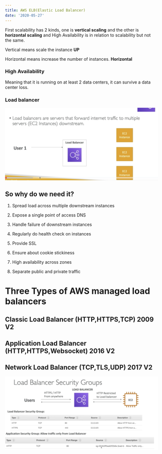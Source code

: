 ```yaml
---
title: AWS ELB(Elastic Load Balancer)
date: '2020-05-27'
---
```


First scalability has 2 kinds, one is **vertical scaling** and the other is **horizontal scaling** and High Availability is in relation to scalability but not the same.

Vertical means scale the instance **UP**

Horizontal means increase the number of instances. **Horizontal**

### High Availability

Meaning that it is running on at least 2 data centers, it can survive a data center loss.

### Load balancer

![load](./load.jpg)

## So why do we need it?

1. Spread load across multiple downstream instances

2. Expose a single point of access DNS

3. Handle failure of downstream instances

4. Regularly do health check on instances

5. Provide SSL

6. Ensure about cookie stickiness

7. High availability across zones

8. Separate public and private traffic

# Three Types of AWS managed load balancers

## Classic Load Balancer (HTTP,HTTPS,TCP) 2009 V2

## Application Load Balancer (HTTP,HTTPS,Websocket) 2016 V2

## Network Load Balancer (TCP,TLS,UDP) 2017 V2

![security](./security.jpg)
